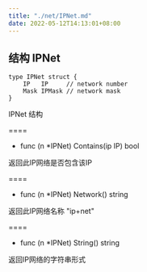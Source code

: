 ```yaml
---
title: "./net/IPNet.md"
date: 2022-05-12T14:13:01+08:00
---
```

## 结构 IPNet

	type IPNet struct {
	    IP   IP     // network number
	    Mask IPMask // network mask
	}
	
IPNet 结构

====
- func (n *IPNet) Contains(ip IP) bool

返回此IP网络是否包含该IP

====
- func (n *IPNet) Network() string

返回此IP网络名称  "ip+net"

====
- func (n *IPNet) String() string

返回IP网络的字符串形式